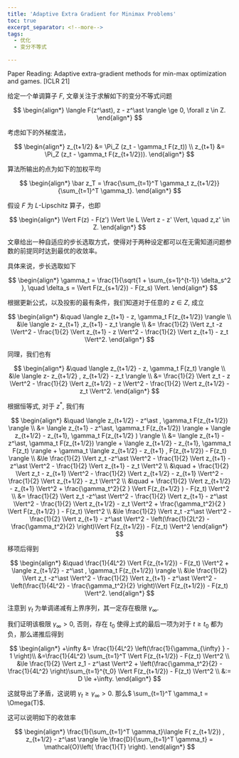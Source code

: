 ```yaml
---
title: 'Adaptive Extra Gradient for Minimax Problems'
toc: true
excerpt_separator: <!--more-->
tags: 		
  - 优化
  - 变分不等式

---
```




Paper Reading: Adaptive extra-gradient methods for min-max optimization and games. [ICLR 21]

<!--more-->



给定一个单调算子 $F$, 文章关注于求解如下的变分不等式问题



$$
\begin{align*}
\langle F(z^\ast), z - z^\ast \rangle \ge 0, \forall z \in Z.
\end{align*}
$$



考虑如下的外梯度法，



$$
\begin{align*}
z_{t+1/2} &= \Pi_Z (z_t - \gamma_t F(z_t)) \\
z_{t+1} &= \Pi_Z (z_t - \gamma_t F(z_{t+1/2})).
\end{align*}
$$



算法所输出的点为如下的加权平均



$$
\begin{align*}
\bar z_T = \frac{\sum_{t=1}^T \gamma_t z_{t+1/2}}{\sum_{t=1}^T \gamma_t}.
\end{align*}
$$



假设 $F$ 为 $L$-Lipschitz 算子，也即

$$
\begin{align*}
\Vert F(z) - F(z') \Vert \le L \Vert z - z' \Vert, \quad z,z' \in Z.
\end{align*}
$$

文章给出一种自适应的步长选取方式，使得对于两种设定都可以在无需知道问题参数的前提同时达到最优的收敛率。

具体来说，步长选取如下



$$
\begin{align*}
\gamma_t = \frac{1}{\sqrt{1 + \sum_{s=1}^{t-1}} \delta_s^2 }, \quad \delta_s = \Vert F(z_{s+1/2}) - F(z_s) \Vert.
\end{align*}
$$



根据更新公式，以及投影的最有条件，我们知道对于任意的 $z \in Z$, 成立


$$
\begin{align*}
&\quad \langle z_{t+1} - z, \gamma_t F(z_{t+1/2}) \rangle \\
&\le \langle z-  z_{t+1}  ,z_{t+1}  - z_t \rangle \\
&= \frac{1}{2} \Vert z_t -z  \Vert^2 - \frac{1}{2} \Vert z_{t+1} - z \Vert^2 - \frac{1}{2} \Vert z_{t+1} - z_t \Vert^2.
\end{align*}
$$


同理，我们也有


$$
\begin{align*}
&\quad \langle z_{t+1/2} - z, \gamma_t F(z_t) \rangle \\
&\le \langle z-  z_{t+1/2} , z_{t+1/2} - z_t \rangle \\
&= \frac{1}{2} \Vert z_t - z \Vert^2 - \frac{1}{2} \Vert z_{t+1/2} - z \Vert^2 - \frac{1}{2} \Vert z_{t+1/2} - z_t \Vert^2.
\end{align*}
$$


根据恒等式, 对于 $z^\ast$, 我们有


$$
\begin{align*}
&\quad \langle z_{t+1/2} - z^\ast , \gamma_t F(z_{t+1/2}) \rangle \\
&= \langle z_{t+1} - z^\ast, \gamma_t F(z_{t+1/2}) \rangle + \langle z_{t+1/2} - z_{t+1}, \gamma_t F(z_{t+1/2} ) \rangle \\
&=  \langle z_{t+1} - z^\ast, \gamma_t F(z_{t+1/2}) \rangle + \langle z_{t+1/2} - z_{t+1}, \gamma_t F(z_t) \rangle + \gamma_t \langle z_{t+1/2} - z_{t+1} , F(z_{t+1/2}) - F(z_t) \rangle \\
&\le \frac{1}{2} \Vert z_t -z^\ast  \Vert^2 - \frac{1}{2} \Vert z_{t+1} - z^\ast \Vert^2 - \frac{1}{2} \Vert z_{t+1} - z_t \Vert^2 \\
&\quad +  \frac{1}{2} \Vert z_t - z_{t+1} \Vert^2 - \frac{1}{2} \Vert z_{t+1/2} - z_{t+1} \Vert^2 - \frac{1}{2} \Vert z_{t+1/2} - z_t \Vert^2 \\
&\quad + \frac{1}{2} \Vert z_{t+1/2} - z_{t+1} \Vert^2 + \frac{\gamma_t^2}{2 } \Vert F(z_{t+1/2} ) - F(z_t) \Vert^2 \\
&= \frac{1}{2} \Vert z_t -z^\ast  \Vert^2 - \frac{1}{2} \Vert z_{t+1} - z^\ast \Vert^2 - \frac{1}{2} \Vert z_{t+1/2} - z_t \Vert^2 + \frac{\gamma_t^2}{2 } \Vert F(z_{t+1/2} ) - F(z_t) \Vert^2 \\
&\le \frac{1}{2} \Vert z_t -z^\ast  \Vert^2 - \frac{1}{2} \Vert z_{t+1} - z^\ast \Vert^2 - \left(\frac{1}{2L^2}  - \frac{\gamma_t^2}{2} \right)\Vert F(z_{t+1/2}) - F(z_t) \Vert^2 
\end{align*}
$$


移项后得到


$$
\begin{align*}
&\quad \frac{1}{4L^2} \Vert F(z_{t+1/2}) - F(z_t) \Vert^2 + \langle z_{t+1/2} - z^\ast , \gamma_t F(z_{t+1/2}) \rangle \\
&\le \frac{1}{2} \Vert z_t -z^\ast  \Vert^2 - \frac{1}{2} \Vert z_{t+1} - z^\ast \Vert^2 - \left(\frac{1}{4L^2}  - \frac{\gamma_t^2}{2} \right)\Vert F(z_{t+1/2}) - F(z_t) \Vert^2. 
\end{align*}
$$




注意到 $\gamma_t$ 为单调递减有上界序列，其一定存在极限 $\gamma_{\infty}$.

我们证明该极限 $\gamma_{\infty} >0$, 否则，存在 $t_0$ 使得上式的最后一项为对于 $t \ge t_0$ 都为负，那么递推后得到


$$
\begin{align*}
+\infty &= \frac{1}{4L^2} \left(\frac{1}{\gamma_{\infty} } - 1 \right)\\
&=\frac{1}{4L^2}  \sum_{t=1}^T \Vert F(z_{t+1/2}) - F(z_t) \Vert^2 \\
&\le \frac{1}{2} \Vert z_1 - z^\ast \Vert^2 + \left(\frac{\gamma_t^2}{2} -\frac{1}{4L^2}   \right)\sum_{t=1}^{t_0} \Vert F(z_{t+1/2}) - F(z_t) \Vert^2 \\
&:= D \le +\infty.
\end{align*}
$$


这就导出了矛盾，这说明 $\gamma_t \ge \gamma_{\infty} >0$.  那么$ \sum_{t=1}^T \gamma_t = \Omega(T)$.

这可以说明如下的收敛率


$$
\begin{align*}
\frac{1}{\sum_{t=1}^T \gamma_t}\langle F( z_{t+1/2}) , z_{t+1/2} - z^\ast \rangle  \le \frac{D}{\sum_{t=1}^T \gamma_t} = \mathcal{O}\left( \frac{1}{T} \right).
\end{align*}
$$



